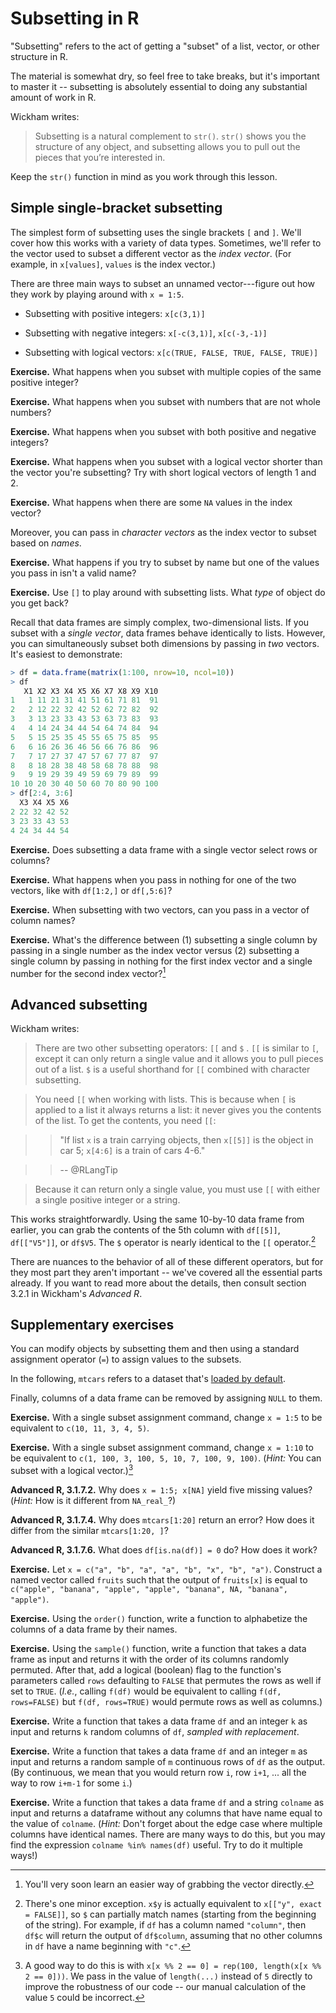Subsetting in R
===============

"Subsetting" refers to the act of getting a "subset" of a list, vector, or other structure in R.

The material is somewhat dry, so feel free to take breaks, but it's important to master it -- subsetting is absolutely essential to doing any substantial amount of work in R.

Wickham writes:

> Subsetting is a natural complement to `str()`. `str()` shows you the structure of any object, and subsetting allows you to pull out the pieces that you’re interested in.

Keep the `str()` function in mind as you work through this lesson.

Simple single-bracket subsetting
--------------------------------

The simplest form of subsetting uses the single brackets `[` and `]`. We'll cover how this works with a variety of data types. Sometimes, we'll refer to the vector used to subset a different vector as the *index vector*. (For example, in `x[values]`, `values` is the index vector.)

There are three main ways to subset an unnamed vector---figure out how they work by playing around with `x = 1:5`.

* Subsetting with positive integers: `x[c(3,1)]`

* Subsetting with negative integers: `x[-c(3,1)]`, `x[c(-3,-1)]`

* Subsetting with logical vectors: `x[c(TRUE, FALSE, TRUE, FALSE, TRUE)]`

**Exercise.** What happens when you subset with multiple copies of the same positive integer?

**Exercise.** What happens when you subset with numbers that are not whole numbers?

**Exercise.** What happens when you subset with both positive and negative integers?

**Exercise.** What happens when you subset with a logical vector shorter than the vector you're subsetting? Try with short logical vectors of length 1 and 2.

**Exercise.** What happens when there are some `NA` values in the index vector?

Moreover, you can pass in *character vectors* as the index vector to subset based on *names*.

**Exercise.** What happens if you try to subset by name but one of the values you pass in isn't a valid name?

**Exercise.** Use `[]` to play around with subsetting lists. What *type* of object do you get back?

Recall that data frames are simply complex, two-dimensional lists. If you subset with a *single vector*, data frames behave identically to lists. However, you can simultaneously subset both dimensions by passing in *two* vectors. It's easiest to demonstrate:

```r
> df = data.frame(matrix(1:100, nrow=10, ncol=10))
> df
   X1 X2 X3 X4 X5 X6 X7 X8 X9 X10
1   1 11 21 31 41 51 61 71 81  91
2   2 12 22 32 42 52 62 72 82  92
3   3 13 23 33 43 53 63 73 83  93
4   4 14 24 34 44 54 64 74 84  94
5   5 15 25 35 45 55 65 75 85  95
6   6 16 26 36 46 56 66 76 86  96
7   7 17 27 37 47 57 67 77 87  97
8   8 18 28 38 48 58 68 78 88  98
9   9 19 29 39 49 59 69 79 89  99
10 10 20 30 40 50 60 70 80 90 100
> df[2:4, 3:6]
  X3 X4 X5 X6
2 22 32 42 52
3 23 33 43 53
4 24 34 44 54
```

**Exercise.** Does subsetting a data frame with a single vector select rows or columns?

**Exercise.** What happens when you pass in nothing for one of the two vectors, like with `df[1:2,]` or `df[,5:6]`?

**Exercise.** When subsetting with two vectors, can you pass in a vector of column names?

**Exercise.** What's the difference between (1) subsetting a single column by passing in a single number as the index vector versus (2) subsetting a single column by passing in nothing for the first index vector and a single number for the second index vector?[^learn]

Advanced subsetting
-------------------

Wickham writes:

> There are two other subsetting operators: `[[` and `$` . `[[` is similar to `[`, except it can only return a single value and it allows you to pull pieces out of a list. `$` is a useful shorthand for `[[` combined with character subsetting.

> You need `[[` when working with lists. This is because when `[` is applied to a list it always returns a list: it never gives you the contents of the list. To get the contents, you need `[[`:

> > "If list `x` is a train carrying objects, then `x[[5]]` is the object in car 5; `x[4:6]` is a train of cars 4-6."

> > -- @RLangTip

> Because it can return only a single value, you must use `[[` with either a single positive integer or a string.

This works straightforwardly. Using the same 10-by-10 data frame from earlier, you can grab the contents of the 5th column with `df[[5]]`, `df[["V5"]]`, or `df$V5`. The `$` operator is nearly identical to the `[[` operator.[^pmatch]

There are nuances to the behavior of all of these different operators, but for they most part they aren't important -- we've covered all the essential parts already. If you want to read more about the details, then consult section 3.2.1 in Wickham's *Advanced R*.

Supplementary exercises
-----------------------

You can modify objects by subsetting them and then using a standard assignment operator (`=`) to assign values to the subsets.

In the following, `mtcars` refers to a dataset that's [loaded by default](http://andrewgelman.com/2015/12/23/r-sucks-2/).

Finally, columns of a data frame can be removed by assigning `NULL` to them.

**Exercise.** With a single subset assignment command, change `x = 1:5` to be equivalent to `c(10, 11, 3, 4, 5)`.

**Exercise.** With a single subset assignment command, change `x = 1:10` to be equivalent to `c(1, 100, 3, 100, 5, 10, 7, 100, 9, 100)`. (*Hint:* You can subset with a logical vector.)[^100]

**Advanced R, 3.1.7.2.** Why does `x = 1:5; x[NA]` yield five missing values? (*Hint:* How is it different from `NA_real_`?)

**Advanced R, 3.1.7.4.** Why does `mtcars[1:20]` return an error? How does it differ from the similar `mtcars[1:20, ]`?

**Advanced R, 3.1.7.6.** What does `df[is.na(df)] = 0` do? How does it work?

**Exercise.** Let `x = c("a", "b", "a", "a", "b", "x", "b", "a")`. Construct a named vector called `fruits` such that the output of `fruits[x]` is equal to `c("apple", "banana", "apple", "apple", "banana", NA, "banana", "apple")`.

**Exercise.** Using the `order()` function, write a function to alphabetize the columns of a data frame by their names.

**Exercise.** Using the `sample()` function, write a function that takes a data frame as input and returns it with the order of its columns randomly permuted. After that, add a logical (boolean) flag to the function's parameters called `rows` defaulting to `FALSE` that permutes the rows as well if set to `TRUE`. (*I.e.*, calling `f(df)` would be equivalent to calling `f(df, rows=FALSE)` but `f(df, rows=TRUE)` would permute rows as well as columns.)

**Exercise.** Write a function that takes a data frame `df` and an integer `k` as input and returns `k` random columns of `df`, *sampled with replacement*.

**Exercise.** Write a function that takes a data frame `df` and an integer `m` as input and returns a random sample of `m` continuous rows of `df` as the output. (By continuous, we mean that you would return row `i`, row `i+1`, ... all the way to row `i+m-1` for some `i`.)

**Exercise.** Write a function that takes a data frame `df` and a string `colname` as input and returns a dataframe without any columns that have name equal to the value of `colname`. (*Hint:* Don't forget about the edge case where multiple columns have identical names. There are many ways to do this, but you may find the expression `colname %in% names(df)` useful. Try to do it multiple ways!)

[^learn]: You'll very soon learn an easier way of grabbing the vector directly.

[^pmatch]: There's one minor exception. `x$y` is actually equivalent to `x[["y", exact = FALSE]]`, so `$` can partially match names (starting from the beginning of the string). For example, if `df` has a column named `"column"`, then `df$c` will return the output of `df$column`, assuming that no other columns in `df` have a name beginning with `"c"`.

[^100]: A good way to do this is with `x[x %% 2 == 0] = rep(100, length(x[x %% 2 == 0]))`. We pass in the value of `length(...)` instead of `5` directly to improve the robustness of our code -- our manual calculation of the value `5` could be incorrect.